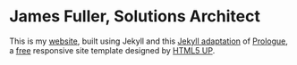 # James Fuller, Solutions Architect

This is my [website](https://jafuller88.github.io/), built using Jekyll and this [Jekyll adaptation](https://github.com/chrisbobbe/jekyll-theme-prologue) of [Prologue](http://html5up.net/prologue), a [free](http://html5up.net/license) responsive site template designed by [HTML5 UP](http://html5up.net).